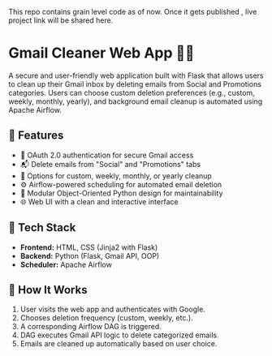 This repo contains grain level code as of now. 
Once it gets published , live project link will be shared here. 


# Gmail Cleaner Web App 🧹📧

A secure and user-friendly web application built with Flask that allows users to clean up their Gmail inbox by deleting emails from Social and Promotions categories. Users can choose custom deletion preferences (e.g., custom, weekly, monthly, yearly), and background email cleanup is automated using Apache Airflow.

## 🔧 Features

- 🔐 OAuth 2.0 authentication for secure Gmail access
- 📬 Delete emails from "Social" and "Promotions" tabs
- 📅 Options for custom, weekly, monthly, or yearly cleanup
- ⚙️ Airflow-powered scheduling for automated email deletion
- 🧱 Modular Object-Oriented Python design for maintainability
- 🌐 Web UI with a clean and interactive interface

## 🧠 Tech Stack

- **Frontend:** HTML, CSS (Jinja2 with Flask)
- **Backend:** Python (Flask, Gmail API, OOP)
- **Scheduler:** Apache Airflow

## 🚀 How It Works

1. User visits the web app and authenticates with Google.
2. Chooses deletion frequency (custom, weekly, etc.).
3. A corresponding Airflow DAG is triggered.
4. DAG executes Gmail API logic to delete categorized emails.
5. Emails are cleaned up automatically based on user choice.
